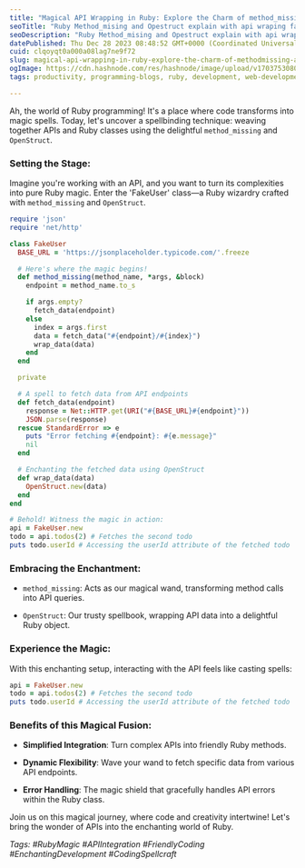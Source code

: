 ```yaml
---
title: "Magical API Wrapping in Ruby: Explore the Charm of method_missing and OpenStruct"
seoTitle: "Ruby Method_mising and Opestruct explain with api wraping fake-api"
seoDescription: "Ruby Method_mising and Opestruct explain with api wraping fake-api placeholder"
datePublished: Thu Dec 28 2023 08:48:52 GMT+0000 (Coordinated Universal Time)
cuid: clqoyqt0a000a08lag7ne9f72
slug: magical-api-wrapping-in-ruby-explore-the-charm-of-methodmissing-and-openstruct
ogImage: https://cdn.hashnode.com/res/hashnode/image/upload/v1703753080306/2beff6fd-308d-4bfc-88c7-bf431ce243bf.png
tags: productivity, programming-blogs, ruby, development, web-development, ruby-on-rails, tips-and-tricks, developer, tips, devsan

---
```


Ah, the world of Ruby programming! It's a place where code transforms into magic spells. Today, let's uncover a spellbinding technique: weaving together APIs and Ruby classes using the delightful `method_missing` and `OpenStruct`.

### Setting the Stage:

Imagine you're working with an API, and you want to turn its complexities into pure Ruby magic. Enter the 'FakeUser' class—a Ruby wizardry crafted with `method_missing` and `OpenStruct`.

```ruby
require 'json'
require 'net/http'

class FakeUser
  BASE_URL = 'https://jsonplaceholder.typicode.com/'.freeze

  # Here's where the magic begins!
  def method_missing(method_name, *args, &block)
    endpoint = method_name.to_s

    if args.empty?
      fetch_data(endpoint)
    else
      index = args.first
      data = fetch_data("#{endpoint}/#{index}")
      wrap_data(data)
    end
  end

  private

  # A spell to fetch data from API endpoints
  def fetch_data(endpoint)
    response = Net::HTTP.get(URI("#{BASE_URL}#{endpoint}"))
    JSON.parse(response)
  rescue StandardError => e
    puts "Error fetching #{endpoint}: #{e.message}"
    nil
  end

  # Enchanting the fetched data using OpenStruct
  def wrap_data(data)
    OpenStruct.new(data)
  end
end

# Behold! Witness the magic in action:
api = FakeUser.new
todo = api.todos(2) # Fetches the second todo
puts todo.userId # Accessing the userId attribute of the fetched todo
```

### Embracing the Enchantment:

* `method_missing`: Acts as our magical wand, transforming method calls into API queries.
    
* `OpenStruct`: Our trusty spellbook, wrapping API data into a delightful Ruby object.
    

### Experience the Magic:

With this enchanting setup, interacting with the API feels like casting spells:

```ruby
api = FakeUser.new
todo = api.todos(2) # Fetches the second todo
puts todo.userId # Accessing the userId attribute of the fetched todo
```

### Benefits of this Magical Fusion:

* **Simplified Integration**: Turn complex APIs into friendly Ruby methods.
    
* **Dynamic Flexibility**: Wave your wand to fetch specific data from various API endpoints.
    
* **Error Handling**: The magic shield that gracefully handles API errors within the Ruby class.
    

Join us on this magical journey, where code and creativity intertwine! Let's bring the wonder of APIs into the enchanting world of Ruby.

*Tags: #RubyMagic #APIIntegration #FriendlyCoding #EnchantingDevelopment #CodingSpellcraft*